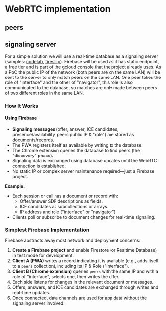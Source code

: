 # WebRTC implementation

## peers


## signaling server
For a simple solution we will use a real-time database as a signaling server (samples: [codelab](https://webrtc.org/getting-started/firebase-rtc-codelab), [fireship](https://fireship.io/lessons/webrtc-firebase-video-chat/)). Firebase will be used as it has static endpoint, a free tier and is part of the gcloud console that the project already uses. As a PoC the public IP of the network (both peers are on the same LAN) will be sent to the server to only match peers on the same LAN. One peer takes the role of "interface" and the other of "navigator", this role is also communicated to the database, so matches are only made between peers of two different roles in the same LAN. 


### How It Works

#### Using Firebase

- **Signaling messages** (offer, answer, ICE candidates, presence/availability, peers public IP & "role") are stored as documents/records.
- The PWA registers itself as available by writing to the database.
- The Chrome extension queries the database to find peers (the "discovery" phase).
- Signaling data is exchanged using database updates until the WebRTC connection is established.
- No static IP or complex server maintenance required—just a Firebase project.

**Example:**

- Each session or call has a document or record with:
    - Offer/answer SDP descriptions as fields.
    - ICE candidates as subcollections or arrays.
    - IP address and role ("interface" or "navigator")
- Clients poll or subscribe to document changes for real-time signaling.


### Simplest Firebase Implementation

Firebase abstracts away most network and deployment concerns:

1. **Create a Firebase project** and enable Firestore (or Realtime Database) in test mode for development.
2. **Client A (PWA)** writes a record indicating it is available (e.g., adds itself to a `peers` collection), including its IP & Role ("interface").
3. **Client B (Chrome extension)** queries `peers` with the same IP and with a role of "interface", selects one, then writes the offer.
4. Each side listens for changes in the relevant document or messages.
5. Offers, answers, and ICE candidates are exchanged through writes and real-time updates.
6. Once connected, data channels are used for app data without the signaling server involved.